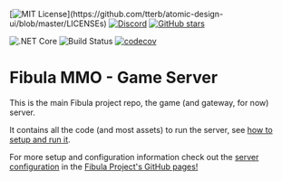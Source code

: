 [![MIT License](https://img.shields.io/apm/l/atomic-design-ui.svg?)](https://github.com/tterb/atomic-design-ui/blob/master/LICENSEs)
[![Discord](https://img.shields.io/discord/288399552581468162?label=Discord)](https://discord.com/invite/cJeVygB)
[![GitHub stars](https://img.shields.io/github/stars/fibula-mmo/fibula-server?label=stargazers&logoColor=yellow&style=social)](https://github.com/fibula-mmo/fibula-server/stargazers)

![.NET Core](https://github.com/fibula-mmo/fibula-server/workflows/.NET%20Core/badge.svg)
![Build Status](https://dev.azure.com/fibula-mmo/FibulaMMO/_apis/build/status/fibula-server?branchName=master&jobName=Build&configuration=Build%20Release)
[![codecov](https://codecov.io/gh/fibula-mmo/fibula-server/branch/master/graph/badge.svg)](https://codecov.io/gh/fibula-mmo/fibula-server)

# Fibula MMO - Game Server

This is the main Fibula project repo, the game (and gateway, for now) server.

It contains all the code (and most assets) to run the server, see [how to setup and run it](https://fibula-mmo.github.io/articles/setup.html).

For more setup and configuration information check out the [server configuration](https://fibula-mmo.github.io/articles/configuration.html) in the [Fibula Project's GitHub pages!](https://fibula-mmo.github.io/index.html)
